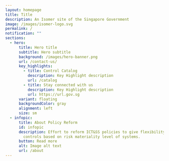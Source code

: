 ```yaml
---
layout: homepage
title: Title
description: An Isomer site of the Singapore Government
image: /images/isomer-logo.svg
permalink: /
notification: ""
sections:
  - hero:
      title: Hero title
      subtitle: Hero subtitle
      background: /images/hero-banner.png
      url: /contact-us/
      key_highlights:
        - title: Control Catalog
          description: Key Highlight description
          url: /catalog
        - title: Stay connected with us
          description: Key Highlight description
          url: https://url.gov.sg
      variant: floating
      backgroundColor: gray
      alignment: left
      size: sm
  - infopic:
      title: About Policy Reform
      id: infopic
      description: Effort to reform ICT&SS policies to give flexibility to right-fit
        controls based on risk materiality level of systems.
      button: Read more
      alt: Image alt text
      url: /about
---
```

